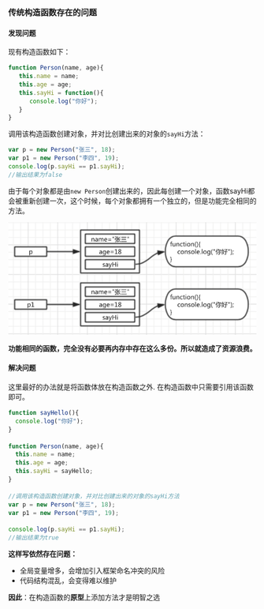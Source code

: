 ### 传统构造函数存在的问题

#### 发现问题

现有构造函数如下：

```javascript
function Person(name, age){
   this.name = name;   
   this.age = age;   
   this.sayHi = function(){
      console.log("你好");
   }
}
```

调用该构造函数创建对象，并对比创建出来的对象的`sayHi`方法：

```javascript
var p = new Person("张三", 18);
var p1 = new Person("李四", 19);
console.log(p.sayHi == p1.sayHi); 
//输出结果为false
```

由于每个对象都是由`new Person`创建出来的，因此每创建一个对象，函数sayHi都会被重新创建一次，这个时候，每个对象都拥有一个独立的，但是功能完全相同的方法。

![](/assets/object.png)

**功能相同的函数，完全没有必要再内存中存在这么多份。所以就造成了资源浪费。**

#### 解决问题

这里最好的办法就是将函数体放在构造函数之外. 在构造函数中只需要引用该函数即可。

```javascript
function sayHello(){
  console.log("你好");
}

function Person(name, age){
  this.name = name;
  this.age = age;
  this.sayHi = sayHello;
}

//调用该构造函数创建对象，并对比创建出来的对象的sayHi方法
var p = new Person("张三", 18);
var p1 = new Person("李四", 19);

console.log(p.sayHi == p1.sayHi); 
//输出结果为true
```

**这样写依然存在问题：**

* 全局变量增多，会增加引入框架命名冲突的风险
* 代码结构混乱，会变得难以维护

**因此**：在构造函数的**原型**上添加方法才是明智之选



